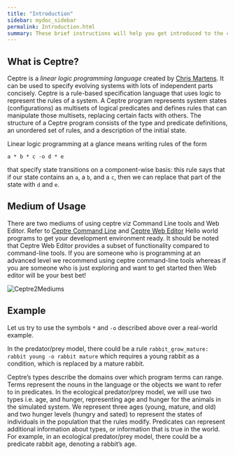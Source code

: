 ```yaml
---
title: "Introduction"
sidebar: mydoc_sidebar
permalink: Introduction.html
summary: These brief instructions will help you get introduced to the ceptre. The other topics in this website will help you to go deep down on specific areas.
---
```


## What is Ceptre?

Ceptre is a *linear logic programming language* created by [Chris
Martens](https://sites.google.com/ncsu.edu/cmartens). It can be used to specify evolving
systems with lots of independent parts concisely. Ceptre is a rule-based specification language that uses
logic to represent the rules of a system. A Ceptre program
represents system states (configurations) as multisets of logical
predicates and defines rules that can manipulate those multisets,
replacing certain facts with others. The structure of a Ceptre
program consists of the type and predicate definitions, an unordered
set of rules, and a description of the initial state.

Linear logic programming at a glance means writing rules of the form

```
a * b * c -o d * e
```

that specify state transitions on a component-wise basis: this rule says
that if our state contains an `a`, a `b`, and a `c`, then we can replace
that part of the state with `d` and `e`.

## Medium of Usage

There are two mediums of using ceptre viz Command Line tools and Web Editor. Refer to [Ceptre Command Line](/CeptreTextBased.html) and [Ceptre Web Editor](/CeptreWebEditor.html) Hello world programs to get your development environment ready. It should be noted that Ceptre Web Editor provides a subset of functionality compared to command-line tools. If you are someone who is programming at an advanced level we recommend using ceptre command-line tools whereas if you are someone who is just exploring and want to get started then Web editor will be your best bet!

![Ceptre2Mediums](https://user-images.githubusercontent.com/42487202/153968077-7cccaa02-4348-48db-b10f-23853f54b7bb.png)

## Example 

Let us try to use the symbols `*` and `-o` described above over a real-world example.

In the predator/prey model, there could be a rule `rabbit_grow_mature: rabbit young -o rabbit mature` which requires a young rabbit as a
condition, which is replaced by a mature rabbit.

Ceptre’s types describe the domains over which program
terms can range. Terms represent the nouns in the language or
the objects we want to refer to in predicates. In the ecological
predator/prey model, we will use two types i.e. age, and hunger,
representing age and hunger for the animals in the simulated
system. We represent three ages (young, mature, and old)
and two hunger levels (hungry and sated) to represent the
states of individuals in the population that the rules modify.
Predicates can represent additional information about types,
or information that is true in the world. For example, in
an ecological predator/prey model, there could be a predicate
rabbit age, denoting a rabbit’s age.
